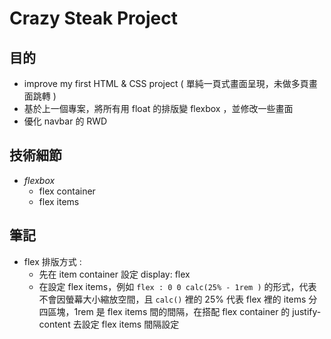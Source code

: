 # Crazy Steak Project
## 目的
  * improve my first HTML & CSS project ( 單純一頁式畫面呈現，未做多頁畫面跳轉 )
  * 基於上一個專案，將所有用 float 的排版變 flexbox ，並修改一些畫面
  * 優化 navbar 的 RWD 
## 技術細節
  - *flexbox*
    - flex container
    - flex items

## 筆記
  - flex 排版方式 :
    * 先在 item container 設定 display: flex
    * 在設定 flex items，例如 `flex : 0 0 calc(25% - 1rem )` 的形式，代表不會因螢幕大小縮放空間，且 `calc()` 裡的 25% 代表 flex 裡的 items 分四區塊，1rem 是 flex items 間的間隔，在搭配 flex container 的 justify-content 去設定 flex items 間隔設定
